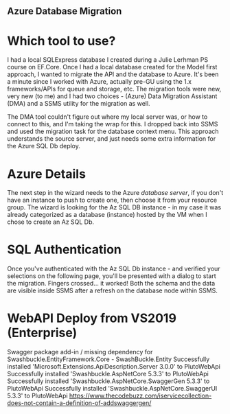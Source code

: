 ## Azure Database Migration 

# Which tool to use?
I had a local SQLExpress database I created during a Julie Lerhman PS course on EF.Core.  Once I had a local database created for the Model first approach, I wanted to migrate the API and the database to Azure. 
It's been a minute since I worked with Azure, actually pre-GU using the 1.x frameworks/APIs for queue and storage, etc.  The migration tools were new, very new (to me) and I had two choices - (Azure) Data Migration Assistant (DMA) and a SSMS utility for the migration as well.


The DMA tool couldn't figure out where my local server was, or how to connect to this, and I'm taking the wrap for this.  I dropped back into SSMS and used the migration task for the database context menu.  This approach understands the source server, and just needs some extra information for the Azure SQL Db deploy.

# Azure Details
The next step in the wizard needs to the Azure *database server*, if you don't have an instance to push to create one, then choose it from your resource group.  The wizard is looking for the Az SQL DB instance - in my case it was already categorized as a database (instance) hosted by the VM when I chose to create an Az SQL Db.

# SQL Authentication
Once you've authenticated with the Az SQL Db instance - and verified your selections on the following page, you'll be presented with a dialog to start the migration.  Fingers crossed... it worked!  Both the schema and the data are visible inside SSMS after a refresh on the database node within SSMS.

# WebAPI Deploy from VS2019 (Enterprise)
Swagger package add-in / missing dependency for Swashbuckle.EntityFramework.Core - SwashBuckle.Entity 
Successfully installed 'Microsoft.Extensions.ApiDescription.Server 3.0.0' to PlutoWebApi
Successfully installed 'Swashbuckle.AspNetCore 5.3.3' to PlutoWebApi
Successfully installed 'Swashbuckle.AspNetCore.SwaggerGen 5.3.3' to PlutoWebApi
Successfully installed 'Swashbuckle.AspNetCore.SwaggerUI 5.3.3' to PlutoWebApi
https://www.thecodebuzz.com/iservicecollection-does-not-contain-a-definition-of-addswaggergen/
